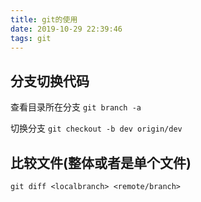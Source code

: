 ```yaml
---
title: git的使用
date: 2019-10-29 22:39:46
tags: git
---
```


## 分支切换代码

查看目录所在分支
`git branch -a`

切换分支
`git checkout -b dev origin/dev`

## 比较文件(整体或者是单个文件)
`git diff <localbranch> <remote/branch>`

## 